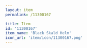 ```yaml
---
layout: item
permalink: /11300167

title: Item
id: '11300167'
item_name: 'Black Skald Helm'
icon_url: 'item/icon/11300167.png'
---
```

